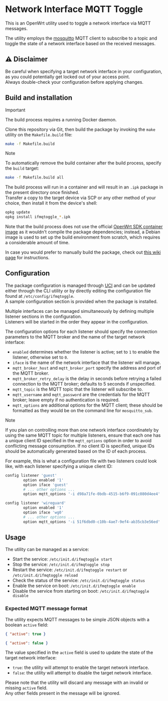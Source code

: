 # Network Interface MQTT Toggle

This is an OpenWrt utility used to toggle a network interface via MQTT messages.

The utility employs the [mosquitto](https://mosquitto.org/) MQTT client to subscribe to a topic and toggle the state of a network interface based on the received messages.

## ⚠️ Disclaimer

Be careful when specifying a target network interface in your configuration, as you could potentially get locked out of your access point. \
Always double-check your configuration before applying changes.

## Build and installation

> [!IMPORTANT]
> The build process requires a running Docker daemon.

Clone this repository via Git, then build the package by invoking the `make` utility on the `Makefile.build` file:
```sh
make -f Makefile.build
```

> [!NOTE]
> To automatically remove the build container after the build process, specify the `build` target:
> ```sh
> make -f Makefile.build all
> ```

The build process will run in a container and will result in an `.ipk` package in the present directory once finished. \
Transfer a copy to the target device via SCP or any other method of your choice, then install it from the device's shell:
```sh
opkg update
opkg install ifmqtoggle_*.ipk
```

Note that the build process does not use the official [OpenWrt SDK container image](https://hub.docker.com/r/openwrt/sdk/) as it wouldn't compile the package dependencies; instead, a Debian image is used to set up the build environment from scratch, which requires a considerable amount of time.

In case you would prefer to manually build the package, check out [this wiki page](https://github.com/alex-massa/ifmqtoggle/wiki/Manually-building-the-package) for instructions.

## Configuration

The package configuration is managed through [UCI](https://openwrt.org/docs/guide-user/base-system/uci) and can be updated either through the CLI utility or by directly editing the configuration file found at `/etc/config/ifmqtoggle`. \
A sample configuration section is provided when the package is installed.

Multiple interfaces can be managed simultaneously by defining multiple listener sections in the configuration. \
Listeners will be started in the order they appear in the configuration.

The configuration options for each listener should specify the connection parameters to the MQTT broker and the name of the target network interface:
- `enabled` determines whether the listener is active; set to `1` to enable the listener, otherwise set to `0`.
- `iface` is the name of the network interface that the listener will manage.
- `mqtt_broker_host` and `mqtt_broker_port` specify the address and port of the MQTT broker.
- `mqtt_broker_retry_delay` is the delay in seconds before retrying a failed connection to the MQTT broker; defaults to 5 seconds if unspecified.
- `mqtt_topic` is the MQTT topic that the listener will subscribe to.
- `mqtt_username` and `mqtt_password` are the credentials for the MQTT broker; leave empty if no authentication is required.
- `mqtt_options` are additional options for the MQTT client; these should be formatted as they would be on the command line for `mosquitto_sub`.

> [!NOTE]
> If you plan on controlling more than one network interface coordinately by using the same MQTT topic for multiple listeners, ensure that each one has a unique client ID specified in the `mqtt_options` option in order to avoid conflicting message consumption.
> If no client ID is specified, unique IDs should be automatically generated based on the ID of each process.
>
> For example, this is what a configuration file with two listeners could look like, with each listener specifying a unique client ID:
> ```sh
> config listener 'guest'
>         option enabled '1'
>         option iface 'guest'
>         # ... other options ...
>         option mqtt_options '-i d98a71fe-0bdb-4515-b6f9-091c080d4ee4'
> 
> config listener 'wireguard'
>         option enabled '1'
>         option iface 'wg0'
>         # ... other options ...
>         option mqtt_options '-i 51f6dbd0-c10b-4ae7-9ef4-ab35cb3e56ed'
> ```

## Usage

The utility can be managed as a service:
- Start the service: `/etc/init.d/ifmqtoggle start`
- Stop the service: `/etc/init.d/ifmqtoggle stop`
- Restart the service: `/etc/init.d/ifmqtoggle restart` or `/etc/init.d/ifmqtoggle reload`
- Check the status of the service: `/etc/init.d/ifmqtoggle status`
- Enable the service on boot: `/etc/init.d/ifmqtoggle enable`
- Disable the service from starting on boot: `/etc/init.d/ifmqtoggle disable`

### Expected MQTT message format

The utility expects MQTT messages to be simple JSON objects with a boolean `active` field:

```json
{ "active": true }
```

```json
{ "active": false }
```

The value specified in the `active` field is used to update the state of the target network interface:
- `true`: the utility will attempt to enable the target network interface.
- `false`: the utility will attempt to disable the target network interface.

Please note that the utility will discard any message with an invalid or missing `active` field. \
Any other fields present in the message will be ignored.
